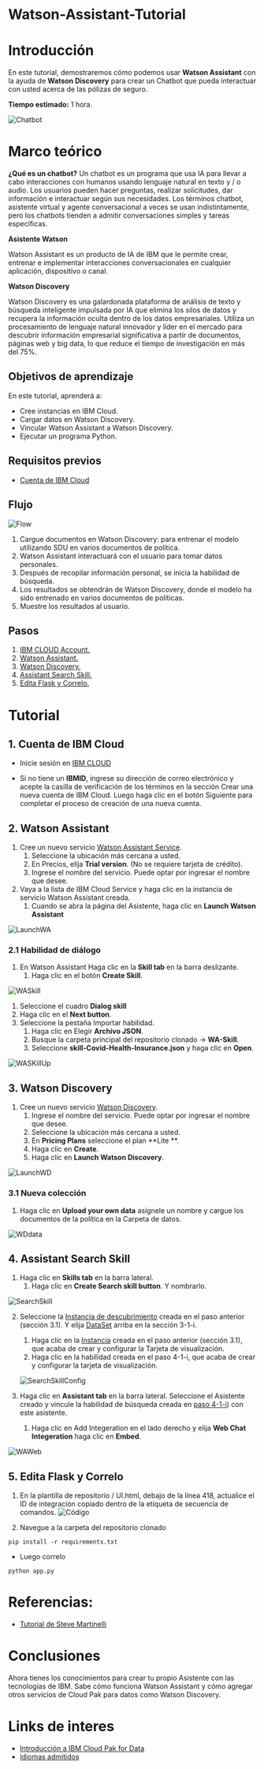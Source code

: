 # Watson-Assistant-Tutorial

# Introducción
En este tutorial, demostraremos cómo podemos usar **Watson Assistant** con la ayuda de **Watson Discovery** para crear un Chatbot que pueda interactuar con usted acerca de las pólizas de seguro.

**Tiempo estimado:** 1 hora.

![Chatbot](images/chatbot.webp)

# Marco teórico
**¿Qué es un chatbot?**
Un chatbot es un programa que usa IA para llevar a cabo interacciones con humanos usando lenguaje natural en texto y / o audio. Los usuarios pueden hacer preguntas, realizar solicitudes, dar información e interactuar según sus necesidades. Los términos chatbot, asistente virtual y agente conversacional a veces se usan indistintamente, pero los chatbots tienden a admitir conversaciones simples y tareas específicas.
 
**Asistente Watson**

Watson Assistant es un producto de IA de IBM que le permite crear, entrenar e implementar interacciones conversacionales en cualquier aplicación, dispositivo o canal.

**Watson Discovery**

Watson Discovery es una galardonada plataforma de análisis de texto y búsqueda inteligente impulsada por IA que elimina los silos de datos y recupera la información oculta dentro de los datos empresariales. Utiliza un procesamiento de lenguaje natural innovador y líder en el mercado para descubrir información empresarial significativa a partir de documentos, páginas web y big data, lo que reduce el tiempo de investigación en más del 75%.

## Objetivos de aprendizaje
En este tutorial, aprenderá a:

- Cree instancias en IBM Cloud.
- Cargar datos en Watson Discovery.
- Vincular Watson Assistant a Watson Discovery.
- Ejecutar un programa Python.


## Requisitos previos

- [Cuenta de IBM Cloud](https://www.ibm.com/cloud)

## Flujo
 
 ![Flow](images/Flow.png)
 
 1. Cargue documentos en Watson Discovery: para entrenar el modelo utilizando SDU en varios documentos de política.
2. Watson Assistant interactuará con el usuario para tomar datos personales.
3. Después de recopilar información personal, se inicia la habilidad de búsqueda.
4. Los resultados se obtendrán de Watson Discovery, donde el modelo ha sido entrenado en varios documentos de políticas.
5. Muestre los resultados al usuario.
 ## Pasos
1. [IBM CLOUD Account.](#1-IBM-Cloud-Account)
1. [Watson Assistant.](#2-Watson-Assistant)
1. [Watson Discovery.](#3-Watson-Discovery)
1. [Assistant Search Skill.](#4-Assistant-Search-Skill)
1. [Edita Flask y Correlo.](#5-Edita-Flask-y-Correlo)


# Tutorial

## 1. Cuenta de IBM Cloud
- Inicie sesión en [IBM CLOUD](https://cloud.ibm.com/login)

- Si no tiene un **IBMID**, ingrese su dirección de correo electrónico y acepte la casilla de verificación de los términos en la sección Crear una nueva cuenta de IBM Cloud. Luego haga clic en el botón Siguiente para completar el proceso de creación de una nueva cuenta.

## 2. Watson Assistant

1. Cree un nuevo servicio [Watson Assistant Service](https://cloud.ibm.com/catalog/services/watson-assistant).
   1. Seleccione la ubicación más cercana a usted.
   1. En Precios, elija **Trial version**. (No se requiere tarjeta de crédito).
   1. Ingrese el nombre del servicio. Puede optar por ingresar el nombre que desee.
1. Vaya a la lista de IBM Cloud Service y haga clic en la instancia de servicio Watson Assistant creada.
   1. Cuando se abra la página del Asistente, haga clic en **Launch Watson Assistant**
   
  ![LaunchWA](images/LaunchWA.PNG)

### 2.1 Habilidad de diálogo
1. En Watson Assistant Haga clic en la **Skill tab** en la barra deslizante.
   1. Haga clic en el botón **Create Skill**.
  
  ![WASkill](images/WASkill.PNG)
   
   1. Seleccione el cuadro **Dialog skill**
   1. Haga clic en el **Next button**.
1. Seleccione la pestaña Importar habilidad.
   1. Haga clic en Elegir **Archivo JSON**.
   1. Busque la carpeta principal del repositorio clonado -> **WA-Skill**.
   1. Seleccione **skill-Covid-Health-Insurance.json** y haga clic en **Open**.

  ![WASKillUp](images/WASkillUp.PNG)

## 3. Watson Discovery
1. Cree un nuevo servicio [Watson Discovery](https://cloud.ibm.com/catalog/services/discovery).
   1. Ingrese el nombre del servicio. Puede optar por ingresar el nombre que desee.
   1. Seleccione la ubicación más cercana a usted.
   1. En **Pricing Plans** seleccione el plan **Lite **.
   1. Haga clic en **Create**.
   1. Haga clic en **Launch Watson Discovery**.
  
  ![LaunchWD](images/LaunchWD.PNG)

### 3.1 Nueva colección
1. Haga clic en **Upload your own data** asígnele un nombre y cargue los documentos de la política en la Carpeta de datos.

  ![WDdata](images/WDdata.PNG)

## 4. Assistant Search Skill
1. Haga clic en **Skills tab** en la barra lateral.
   1. Haga clic en **Create Search skill button**. Y nombrarlo.
  
  ![SearchSkill](images/SearchSkill.PNG)
  
2. Seleccione la [Instancia de descubrimiento](#31-Nueva-colección) creada en el paso anterior (sección 3.1). Y elija [DataSet](#3-Watson-Discovery) arriba en la sección 3-1-i.
   1. Haga clic en la [Instancia](#31-Nueva-colección) creada en el paso anterior (sección 3.1), que acaba de crear y configurar la Tarjeta de visualización.
   1. Haga clic en la habilidad creada en el paso 4-1-i, que acaba de crear y configurar la tarjeta de visualización.
  
   ![SearchSkillConfig](images/SearchSkillConfig.PNG)
  
3. Haga clic en **Assistant tab** en la barra lateral. Seleccione el Asistente creado y vincule la habilidad de búsqueda creada en [paso 4-1-i](#4-Assistant-Search-Skill)) con este asistente.
    1. Haga clic en Add Integeration en el lado derecho y elija **Web Chat Integeration**  haga clic en **Embed**.
   
  ![WAWeb](images/WAWeb.PNG)

## 5. Edita Flask y Correlo
1. En la plantilla de repositorio / UI.html, debajo de la línea 418, actualice el ID de integración copiado dentro de la etiqueta de secuencia de comandos.
  ![Código](images/Código.png)

1. Navegue a la carpeta del repositorio clonado
```
pip install -r requirements.txt
```
- Luego correlo
``` 
python app.py
```


# Referencias:
 - [Tutorial de Steve Martinelli](https://github.com/IBM/covid_health_insurance_assistance/blob/main/README.md)
 
# Conclusiones
Ahora tienes los conocimientos para crear tu propio Asistente con las tecnologías de IBM. Sabe cómo funciona Watson Assistant y cómo agregar otros servicios de Cloud Pak para datos como Watson Discovery.
# Links de interes
- [Introducción a IBM Cloud Pak for Data](https://developer.ibm.com/articles/intro-to-cloud-pak-for-data/)
- [Idiomas admitidos](https://cloud.ibm.com/docs/assistant?topic=assistant-language-support)


